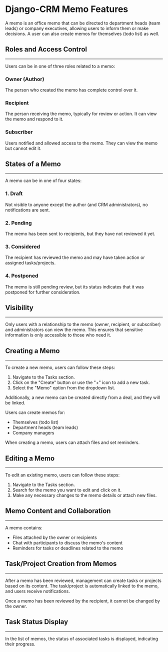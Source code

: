 # Django-CRM Memo Features

A memo is an office memo that can be directed to department heads (team leads) or company executives, allowing users to inform them or make decisions. A user can also create memos for themselves (todo list) as well.

## Roles and Access Control

--------------------

Users can be in one of three roles related to a memo:

### Owner (Author)

The person who created the memo has complete control over it.

### Recipient

The person receiving the memo, typically for review or action. It can view the memo and respond to it.

### Subscriber

Users notified and allowed access to the memo. They can view the memo but cannot edit it.

## States of a Memo

--------------------

A memo can be in one of four states:

### 1. Draft

Not visible to anyone except the author (and CRM administrators), no notifications are sent.

### 2. Pending

The memo has been sent to recipients, but they have not reviewed it yet.

### 3. Considered

The recipient has reviewed the memo and may have taken action or assigned tasks/projects.

### 4. Postponed

The memo is still pending review, but its status indicates that it was postponed for further consideration.

## Visibility

-------------

Only users with a relationship to the memo (owner, recipient, or subscriber) and administrators can view the memo. This ensures that sensitive information is only accessible to those who need it.

## Creating a Memo

------------------

To create a new memo, users can follow these steps:

1. Navigate to the Tasks section.
2. Click on the "Create" button or use the "+" icon to add a new task.
3. Select the "Memo" option from the dropdown list.

Additionally, a new memo can be created directly from a deal, and they will be linked.

Users can create memos for:

* Themselves (todo list)
* Department heads (team leads)
* Company managers

When creating a memo, users can attach files and set reminders.

## Editing a Memo

-----------------

To edit an existing memo, users can follow these steps:

1. Navigate to the Tasks section.
2. Search for the memo you want to edit and click on it.
3. Make any necessary changes to the memo details or attach new files.

## Memo Content and Collaboration

--------------------------------

A memo contains:

* Files attached by the owner or recipients
* Chat with participants to discuss the memo's content
* Reminders for tasks or deadlines related to the memo

## Task/Project Creation from Memos

------------------------------------

After a memo has been reviewed, management can create tasks or projects based on its content. The task/project is automatically linked to the memo, and users receive notifications.

Once a memo has been reviewed by the recipient, it cannot be changed by the owner.

## Task Status Display

---------------------

In the list of memos, the status of associated tasks is displayed, indicating their progress.
